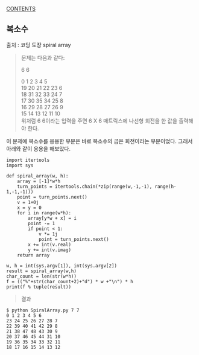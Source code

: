 [CONTENTS](README.md)
## 복소수
출처 : 코딩 도장 spiral array


> 문제는 다음과 같다:  
>  
> 6 6  
>  
>   0   1   2   3   4   5  
>  19  20  21  22  23   6  
>  18  31  32  33  24   7  
>  17  30  35  34  25   8  
>  16  29  28  27  26   9  
>  15  14  13  12  11  10  
> 위처럼 6 6이라는 입력을 주면 6 X 6 매트릭스에 나선형 회전을 한 값을 출력해야 한다.  

이 문제에 복소수를 응용한 부분은 바로 복소수의 곱은 회전이라는 부분이었다. 그래서 아래와 같이 응용을 해보았다.

    import itertools
    import sys
    
    def spiral_array(w, h):
    	array = [-1]*w*h
    	turn_points = itertools.chain(*zip(range(w,-1,-1), range(h-1,-1,-1)))
    	point = turn_points.next()
    	v = 1+0j
    	x = y = 0
    	for i in range(w*h):
    		array[y*w + x] = i
    		point -= 1	
    		if point < 1:
    			v *= 1j
    			point = turn_points.next()
    		x += int(v.real)
    		y += int(v.imag)
    	return array
    
    w, h = int(sys.argv[1]), int(sys.argv[2])
    result = spiral_array(w,h)
    char_count = len(str(w*h))
    f = (("%"+str(char_count+2)+"d") * w +"\n") * h
    print(f % tuple(result))

> 결과

    $ python SpiralArray.py 7 7
    0 1 2 3 4 5 6
    23 24 25 26 27 28 7
    22 39 40 41 42 29 8
    21 38 47 48 43 30 9
    20 37 46 45 44 31 10
    19 36 35 34 33 32 11
    18 17 16 15 14 13 12